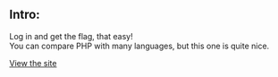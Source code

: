 ## Intro:
Log in and get the flag, that easy! <br/>
You can compare PHP with many languages, but this one is quite nice.

<a href="http://206.189.59.199:8003" target=_blank >View the site </a>
